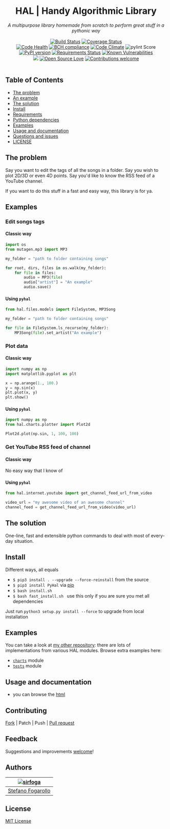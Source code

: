 <div align="center">
<h1>HAL | Handy Algorithmic Library</h1>
<em>A multipurpose library homemade from scratch to perform great stuff in a pythonic way</em></br></br>
</div>

<div align="center">
<a href="https://travis-ci.org/sirfoga/pyhal"><img alt="Build Status" src="https://travis-ci.org/sirfoga/pyhal.svg?branch=master"></a> <a href="https://coveralls.io/github/sirfoga/pyhal?branch=master"><img alt="Coverage Status" src="https://coveralls.io/repos/github/sirfoga/pyhal/badge.svg?branch=master"></a>
</div>

<div align="center">
<a href="https://landscape.io/github/sirfoga/hal/master"><img alt="Code Health" src="https://landscape.io/github/sirfoga/pyhal/master/landscape.svg?style=flat"></a> <a href="https://bettercodehub.com/"><img alt="BCH compliance" src="https://bettercodehub.com/edge/badge/sirfoga/pyhal?branch=master"></a> <a href="https://codeclimate.com/github/sirfoga/pyhal"><img alt="Code Climate" src="https://lima.codeclimate.com/github/sirfoga/pyhal/badges/gpa.svg"></a> <img alt="pylint Score" src="https://mperlet.de/pybadge/badges/8.83.svg">
</div>

<div align="center">
<a href="https://pypi.org/project/PyHal/"><img alt="PyPI version" src="https://badge.fury.io/py/PyHal.svg"></a> <a href="https://requires.io/github/sirfoga/pyhal/requirements/?branch=master"><img alt="Requirements Status" src="https://requires.io/github/sirfoga/pyhal/requirements.svg?branch=master"></a> <a href="https://snyk.io/test/github/sirfoga/pyhal"><img alt="Known Vulnerabilities" src="https://snyk.io/test/github/sirfoga/pyhal/badge.svg"></a>
</div>

<div align="center">
<a href="https://opensource.org/licenses/MIT"><img src="https://img.shields.io/badge/License-MIT-blue.svg"></a> <a href="https://opensource.org/licenses/MIT"><img alt="Open Source Love" src="https://badges.frapsoft.com/os/v1/open-source.svg?v=103"></a> <a href="https://github.com/sirfoga/pyhal/issues"><img alt="Contributions welcome" src="https://img.shields.io/badge/contributions-welcome-brightgreen.svg?style=flat"></a>
</div>

</br>


## Table of Contents

- [The problem](#the-problem)
- [An example](#an-example)
- [The solution](#the-solution)
- [Install](#install)
- [Requirements](#requirements)
- [Python dependencies](#python-dependencies)
- [Examples](#examples)
- [Usage and documentation](#usage-and-documentation)
- [Questions and issues](#questions-and-issues)
- [LICENSE](#license)


## The problem
Say you want to edit the tags of all the songs in a folder. Say you wish to 
plot 2D/3D or even 4D points. Say you'd like to know the RSS feed of a 
YouTube channel.

If you want to do this stuff in a fast and easy way, this library is for ya.


## Examples

### Edit songs tags
    
#### Classic way
```python
import os
from mutagen.mp3 import MP3

my_folder = "path to folder containing songs"

for root, dirs, files in os.walk(my_folder):
    for file in files:
        audio = MP3(file)
        audio["artist"] = "An example"
        audio.save()
```

#### Using `pyhal`
```python
from hal.files.models import FileSystem, MP3Song

my_folder = "path to folder containing songs"

for file in FileSystem.ls_recurse(my_folder):
    MP3Song(file).set_artist("An example")
```

### Plot data
    
#### Classic way
```python
import numpy as np
import matplotlib.pyplot as plt

x = np.arange(1., 100.)
y = np.sin(x)
plt.plot(x, y)
plt.show()
```

#### Using `pyhal`
```python
import numpy as np
from hal.charts.plotter import Plot2d

Plot2d.plot(np.sin, 1, 100, 100)
```

### Get YouTube RSS feed of channel
    
#### Classic way

No easy way that I know of

#### Using `pyhal`
```python
from hal.internet.youtube import get_channel_feed_url_from_video

video_url = "my awesome video of an awesome channel"
channel_feed = get_channel_feed_url_from_video(video_url)
```


## The solution
One-line, fast and extensible python commands to deal with most of every-day
 situation.


## Install
Different ways, all equals
- ```$ pip3 install . --upgrade --force-reinstall``` from the source
- ```$ pip3 install PyHal``` via [pip](https://pypi.org/project/PyHal/)
- ```$ bash install.sh ```
- ```$ bash fast_install.sh ``` use this only if you are sure you met all dependencies

Just run `python3 setup.py install --force` to upgrade from local
installation


## Examples
You can take a look at [my other repository](https://github.com/sirfoga/pymisc/tree/master/misc): there are lots of implementations from various HAL modules.
Browse extra examples here:
- [`charts`](docs/examples/CHARTS.md) module
- [`tests`](docs/examples/TESTS.md) module


## Usage and documentation
- you can browse the [html](docs/doxygen/html/index.html)


## Contributing
[Fork](https://github.com/sirfoga/pyhal/fork) | Patch | Push | [Pull request](https://github.com/sirfoga/pyhal/pulls)


## Feedback
Suggestions and improvements [welcome](https://github.com/sirfoga/pyhal/issues)!


## Authors
| [![sirfoga](https://avatars0.githubusercontent.com/u/14162628?s=128&v=4)](https://github.com/sirfoga "Follow @sirfoga on Github") |
|---|
| [Stefano Fogarollo](https://sirfoga.github.io) |


## License
[MIT License](https://opensource.org/licenses/MIT)
